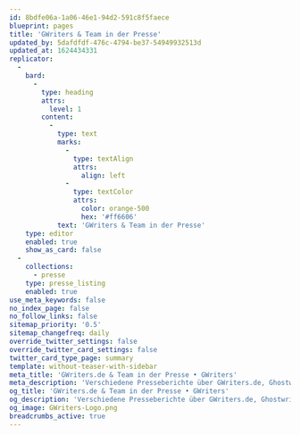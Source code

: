 ```yaml
---
id: 8bdfe06a-1a06-46e1-94d2-591c8f5faece
blueprint: pages
title: 'GWriters & Team in der Presse'
updated_by: 5dafdfdf-476c-4794-be37-54949932513d
updated_at: 1624434331
replicator:
  -
    bard:
      -
        type: heading
        attrs:
          level: 1
        content:
          -
            type: text
            marks:
              -
                type: textAlign
                attrs:
                  align: left
              -
                type: textColor
                attrs:
                  color: orange-500
                  hex: '#ff6606'
            text: 'GWriters & Team in der Presse'
    type: editor
    enabled: true
    show_as_card: false
  -
    collections:
      - presse
    type: presse_listing
    enabled: true
use_meta_keywords: false
no_index_page: false
no_follow_links: false
sitemap_priority: '0.5'
sitemap_changefreq: daily
override_twitter_settings: false
override_twitter_card_settings: false
twitter_card_type_page: summary
template: without-teaser-with-sidebar
meta_title: 'GWriters.de & Team in der Presse • GWriters'
meta_description: 'Verschiedene Presseberichte über GWriters.de, Ghostwriting im Allgemeinen und seriöse Ghostwriter Agenturen.'
og_title: 'GWriters.de & Team in der Presse • GWriters'
og_description: 'Verschiedene Presseberichte über GWriters.de, Ghostwriting im Allgemeinen und seriöse Ghostwriter Agenturen.'
og_image: GWriters-Logo.png
breadcrumbs_active: true
---
```

